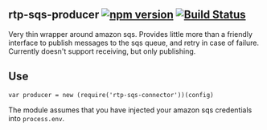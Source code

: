 rtp-sqs-producer [![npm version](https://badge.fury.io/js/rtp-sqs-producer.svg)](https://badge.fury.io/js/rtp-sqs-producer) [![Build Status](https://travis-ci.org/UKHomeOffice/rtp-sqs-producer.svg)](https://travis-ci.org/UKHomeOffice/rtp-sqs-producer)
-----------------

Very thin wrapper around amazon sqs. Provides little more than a friendly interface to publish messages to the sqs queue, and
retry in case of failure.
Currently doesn't support receiving, but only publishing.

Use
---

    var producer = new (require('rtp-sqs-connector'))(config)
    
The module assumes that you have injected your amazon sqs credentials into `process.env`.

